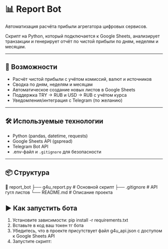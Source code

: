 # 📊 Report Bot

Автоматизация расчёта прибыли агрегатора цифровых сервисов.

Скрипт на Python, который подключается к Google Sheets, анализирует транзакции и генерирует отчёт по чистой прибыли по дням, неделям и месяцам.

---

## 🚀 Возможности

- Расчёт чистой прибыли с учётом комиссий, валют и источников
- Сводка по дням, неделям и месяцам
- Автоматическое создание новых листов в Google Sheets
- Поддержка TRY → RUB и USD → RUB с учётом курса
- Уведомления/интеграция с Telegram (по желанию)

---

## 🛠 Используемые технологии

- Python (pandas, datetime, requests)
- Google Sheets API (gspread)
- Telegram Bot API
- .env-файл и `.gitignore` для безопасности

---

## 📦 Структура
📁 report_bot
├── g4u_report.py # Основной скрипт
├── .gitignore # API гугл листов
└── README.md # Описание проекта

## ▶️ Как запустить бота

1. Установите зависимости:
pip install -r requirements.txt
2. Вставьте в код ваш токен тг бота
3. Убедитесь, что в проекте присутствует файл g4u_api.json с доступом к Google Sheets API
4. Запустите скрипт:
